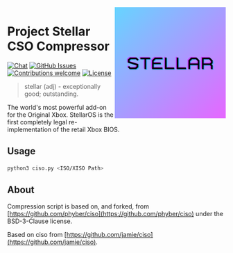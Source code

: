 <img src="resources/images/logo.png" align="right" />

# Project Stellar CSO Compressor
<p >
 <a href=""><img src="https://img.shields.io/discord/643467096906399804.svg" alt="Chat"></a>
 <a href="https://github.com/MakeMHz/stellar-cso/issues"><img src="https://img.shields.io/github/issues/MakeMHz/stellar-cso.svg" alt="GitHub Issues"></a>
 <a href=""><img src="https://img.shields.io/badge/contributions-welcome-orange.svg" alt="Contributions welcome"></a>
 <a href="https://opensource.org/license/bsd-3-clause/"><img src="https://img.shields.io/github/license/MakeMHz/stellar-cso.svg?color=green" alt="License"></a>
</p>

> stellar (adj) - exceptionally good; outstanding.

The world's most powerful add-on for the Original Xbox. StellarOS is the first completely legal re-implementation of the retail Xbox BIOS.

## Usage
```bash
python3 ciso.py <ISO/XISO Path>
```

## About

Compression script is based on, and forked, from [https://github.com/phyber/ciso](https://github.com/phyber/ciso) under the BSD-3-Clause license.

Based on ciso from [https://github.com/jamie/ciso](https://github.com/jamie/ciso).
